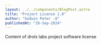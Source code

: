 ```yaml
---
layout: ../../components/BlogPost.astro
title: "Project License 1.0"
author: "Godwin Peter .O"
publishedAt: "26-Sep-2024"
---
```


Content of drolx labs project software license
